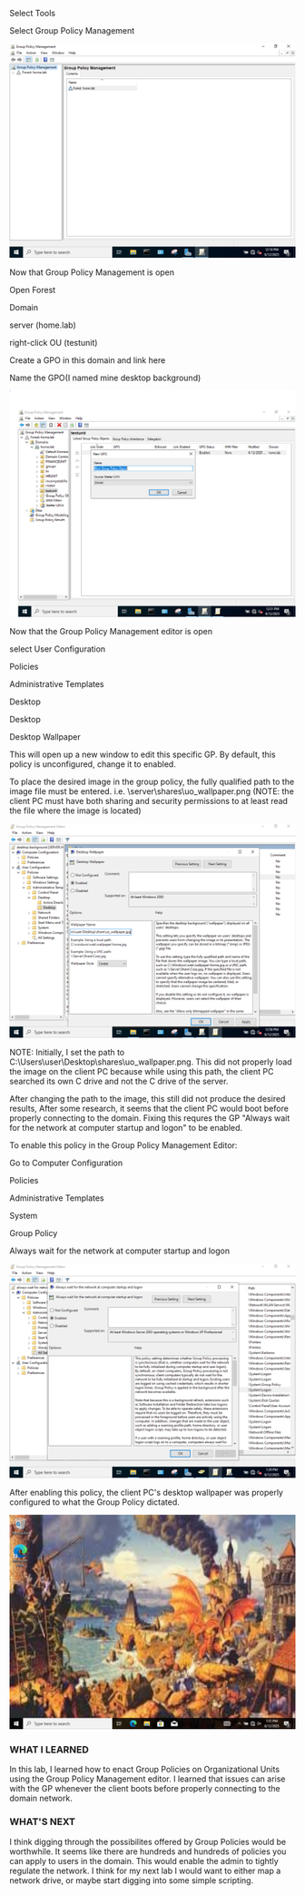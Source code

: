 
Select Tools

Select Group Policy Management

![group policy mgmt](screenshots/30.PNG)

Now that Group Policy Management is open

Open Forest

Domain

server (home.lab)

right-click OU (testunit)

Create a GPO in this domain and link here

Name the GPO(I named mine desktop background)

![creating a gpo](screenshots/31.PNG)

Now that the Group Policy Management editor is open

select User Configuration

Policies

Administrative Templates

Desktop

Desktop

Desktop Wallpaper

This will open up a new window to edit this specific GP. By default, this policy is unconfigured, change it to enabled. 

To place the desired image in the group policy, the fully qualified path to the image file must be entered. i.e. \\server\shares\uo_wallpaper.png (NOTE: the client PC must have both sharing and security permissions to at least read the file where the image is located)

![desktop wallpaper gpo](screenshots/32.PNG)

NOTE: Initially, I set the path to C:\Users\user\Desktop\shares\uo_wallpaper.png. This did not properly load the image on the client PC because while using this path, the client PC searched its own C drive and not the C drive of the server.

After changing the path to the image, this still did not produce the desired results, After some research, it seems that the client PC would boot before properly connecting to the domain. Fixing this requres the GP "Always wait for the network at computer startup and logon" to be enabled. 

To enable this policy in the Group Policy Management Editor:

Go to Computer Configuration

Policies 

Administrative Templates

System

Group Policy

Always wait for the network at computer startup and logon

![second policy](screenshots/33.PNG)

After enabling this policy, the client PC's desktop wallpaper was properly configured to what the Group Policy dictated. 

![ultima online](screenshots/34.PNG)

### WHAT I LEARNED

In this lab, I learned how to enact Group Policies on Organizational Units using the Group Policy Management editor. I learned that issues can arise with the GP whenever the client boots before properly connecting to the domain network.

### WHAT'S NEXT

I think digging through the possibilites offered by Group Policies would be worthwhile. It seems like there are hundreds and hundreds of policies you can apply to users in the domain. This would enable the admin to tightly regulate the network. I think for my next lab I would want to either map a network drive, or maybe start digging into some simple scripting. 
